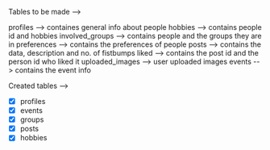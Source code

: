 Tables to be made -->

profiles --> containes general info about people
hobbies --> contains people id and hobbies
involved_groups --> contains people and the groups they are in
preferences --> contains the preferences of people
posts --> contains the data, description and no. of fistbumps
liked --> contains the post id and the person id who liked it
uploaded_images --> user uploaded images
events --> contains the event info

Created tables -->

- [x] profiles
- [x] events
- [x] groups
- [x] posts
- [x] hobbies
